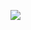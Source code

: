 
![](https://github-readme-stats.vercel.app/api?username=houssemalayet&show_icons=true&theme=tokyonight)

